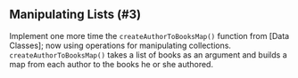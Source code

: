 ## Manipulating Lists (#3)

Implement one more time the `createAuthorToBooksMap()` function from 
[Data Classes]; now using operations for manipulating collections. 
`createAuthorToBooksMap()` takes a list of books as an argument and 
builds a map from each author to the books he or she authored.